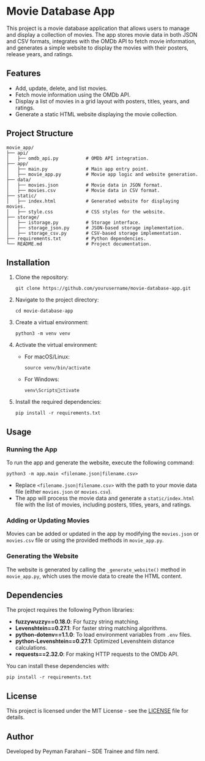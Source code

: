 
# Movie Database App

This project is a movie database application that allows users to manage and display a collection of movies. The app stores movie data in both JSON and CSV formats, integrates with the OMDb API to fetch movie information, and generates a simple website to display the movies with their posters, release years, and ratings.

## Features

- Add, update, delete, and list movies.
- Fetch movie information using the OMDb API.
- Display a list of movies in a grid layout with posters, titles, years, and ratings.
- Generate a static HTML website displaying the movie collection.

## Project Structure

```
movie_app/
├── api/
│   ├── omdb_api.py          # OMDb API integration.
├── app/
│   ├── main.py              # Main app entry point.
│   ├── movie_app.py         # Movie app logic and website generation.
├── data/
│   ├── movies.json          # Movie data in JSON format.
│   ├── movies.csv           # Movie data in CSV format.
├── static/
│   ├── index.html           # Generated website for displaying movies.
│   ├── style.css            # CSS styles for the website.
├── storage/
│   ├── istorage.py          # Storage interface.
│   ├── storage_json.py      # JSON-based storage implementation.
│   ├── storage_csv.py       # CSV-based storage implementation.
├── requirements.txt         # Python dependencies.
└── README.md                # Project documentation.
```

## Installation

1. Clone the repository:

   ```
   git clone https://github.com/yourusername/movie-database-app.git
   ```

2. Navigate to the project directory:

   ```
   cd movie-database-app
   ```

3. Create a virtual environment:

   ```
   python3 -m venv venv
   ```

4. Activate the virtual environment:

   - For macOS/Linux:
     ```
     source venv/bin/activate
     ```
   - For Windows:
     ```
     venv\Scriptsctivate
     ```

5. Install the required dependencies:

   ```
   pip install -r requirements.txt
   ```

## Usage

### Running the App

To run the app and generate the website, execute the following command:

```
python3 -m app.main <filename.json|filename.csv>
```

- Replace `<filename.json|filename.csv>` with the path to your movie data file (either `movies.json` or `movies.csv`).
- The app will process the movie data and generate a `static/index.html` file with the list of movies, including posters, titles, years, and ratings.

### Adding or Updating Movies

Movies can be added or updated in the app by modifying the `movies.json` or `movies.csv` file or using the provided methods in `movie_app.py`.

### Generating the Website

The website is generated by calling the `_generate_website()` method in `movie_app.py`, which uses the movie data to create the HTML content.

## Dependencies

The project requires the following Python libraries:

- **fuzzywuzzy==0.18.0**: For fuzzy string matching.
- **Levenshtein==0.27.1**: For faster string matching algorithms.
- **python-dotenv==1.1.0**: To load environment variables from `.env` files.
- **python-Levenshtein==0.27.1**: Optimized Levenshtein distance calculations.
- **requests==2.32.0**: For making HTTP requests to the OMDb API.

You can install these dependencies with:

```
pip install -r requirements.txt
```

## License

This project is licensed under the MIT License - see the [LICENSE](LICENSE) file for details.

## Author

Developed by Peyman Farahani – SDE Trainee and film nerd.
